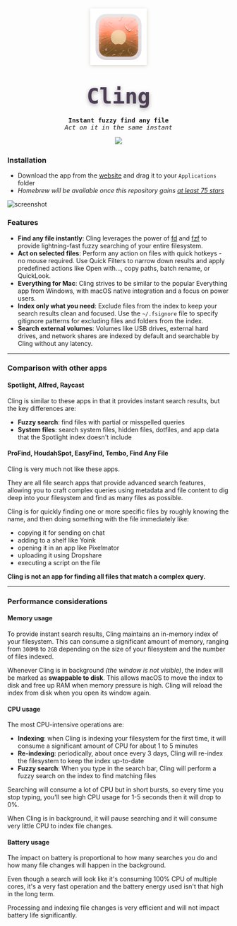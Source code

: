 <p align="center">
    <a href="https://lowtechguys.com/cling"><img width="128" height="128" src="Cling/Assets.xcassets/AppIcon.appiconset/icon_256x256.png" style="filter: drop-shadow(0px 2px 4px rgba(80, 50, 6, 0.2));"></a>
    <h1 align="center"><code style="text-shadow: 0px 3px 10px rgba(8, 0, 6, 0.35); font-size: 3rem; font-family: ui-monospace, Menlo, monospace; font-weight: 800; background: transparent; color: #4d3e56; padding: 0.2rem 0.2rem; border-radius: 6px">Cling</code></h1>
    <h4 align="center" style="padding: 0; margin: 0; font-family: ui-monospace, monospace;">Instant fuzzy find any file</h4>
    <h6 align="center" style="padding: 0; margin: 0; font-family: ui-monospace, monospace; font-weight: 400;">Act on it in the same instant</h6>
</p>

<p align="center">
    <a href="https://files.lowtechguys.com/releases/Cling.dmg">
        <img width=200 src="https://files.lowtechguys.com/macos-app.svg">
    </a>
</p>

### Installation

- Download the app from the [website](https://lowtechguys.com/cling) and drag it to your `Applications` folder
- *Homebrew will be available once this repository gains [at least 75 stars](https://docs.brew.sh/Acceptable-Casks#rejected-casks)*

![screenshot](https://files.lowtechguys.com/cling-app-screenshot.png)

### Features

- **Find any file instantly**: Cling leverages the power of [fd](https://github.com/sharkdp/fd) and [fzf](https://github.com/junegunn/fzf) to provide lightning-fast fuzzy searching of your entire filesystem.
- **Act on selected files**: Perform any action on files with quick hotkeys - no mouse required. Use Quick Filters to narrow down results and apply predefined actions like Open with…, copy paths, batch rename, or QuickLook.
- **Everything for Mac**: Cling strives to be similar to the popular Everything app from Windows, with macOS native integration and a focus on power users.
- **Index only what you need**: Exclude files from the index to keep your search results clean and focused. Use the `~/.fsignore` file to specify gitignore patterns for excluding files and folders from the index.
- **Search external volumes**: Volumes like USB drives, external hard drives, and network shares are indexed by default and searchable by Cling without any latency.

---

### Comparison with other apps

#### Spotlight, Alfred, Raycast

Cling is similar to these apps in that it provides instant search results, but the key differences are:

- **Fuzzy search**: find files with partial or misspelled queries
- **System files**: search system files, hidden files, dotfiles, and app data that the Spotlight index doesn't include

#### ProFind, HoudahSpot, EasyFind, Tembo, Find Any File

Cling is very much not like these apps.

They are all file search apps that provide advanced search features, allowing you to craft complex queries using metadata and file content to dig deep into your filesystem and find as many files as possible.

Cling is for quickly finding one or more specific files by roughly knowing the name, and then doing something with the file immediately like:

- copying it for sending on chat
- adding to a shelf like Yoink
- opening it in an app like Pixelmator
- uploading it using Dropshare
- executing a script on the file

**Cling is not an app for finding all files that match a complex query.**

---

### Performance considerations

#### Memory usage

To provide instant search results, Cling maintains an in-memory index of your filesystem. This can consume a significant amount of memory, ranging from `300MB` to `2GB` depending on the size of your filesystem and the number of files indexed.

Whenever Cling is in background *(the window is not visible)*, the index will be marked as **swappable to disk**. This allows macOS to move the index to disk and free up RAM when memory pressure is high. Cling will reload the index from disk when you open its window again.

#### CPU usage

The most CPU-intensive operations are:

- **Indexing**: when Cling is indexing your filesystem for the first time, it will consume a significant amount of CPU for about 1 to 5 minutes
- **Re-indexing**: periodically, about once every 3 days, Cling will re-index the filesystem to keep the index up-to-date
- **Fuzzy search**: When you type in the search bar, Cling will perform a fuzzy search on the index to find matching files

Searching will consume a lot of CPU but in short bursts, so every time you stop typing, you'll see high CPU usage for 1-5 seconds then it will drop to 0%.

When Cling is in background, it will pause searching and it will consume very little CPU to index file changes.

#### Battery usage

The impact on battery is proportional to how many searches you do and how many file changes will happen in the background.

Even though a search will look like it's consuming 100% CPU of multiple cores, it's a very fast operation and the battery energy used isn't that high in the long term.

Processing and indexing file changes is very efficient and will not impact battery life significantly.
